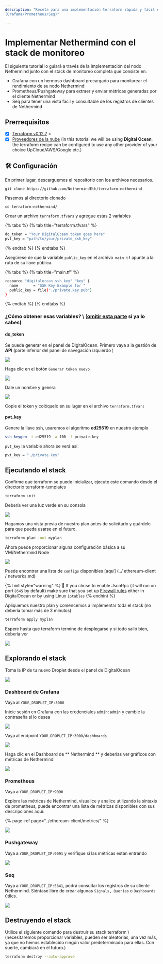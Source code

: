 ```yaml
---
description: "Receta para una implementación terraform rápida y fácil de la stack de Monitoreo y Cliente Nethermind
(Grafana/Prometheus/Seq)"

---
```


# Implementar Nethermind con el stack de monitoreo

El siguiente tutorial lo guiará a través de la implementación del nodo Nethermind junto con el stack de monitoreo completa que consiste en:

* Grafana con un hermoso dashboard precargado para monitorear el rendimiento de su nodo Nethermind
* Prometheus/Pushgateway para extraer y enviar métricas generadas por el cliente Nethermind
* Seq para tener una vista fácil y consultable de los registros de clientes de Nethermind

## Prerrequisitos

* [x] [Terraform v0.12.7](https://www.terraform.io/downloads.html) &lt; 
* [x] [Proveedores de la nube](cloud-providers/) \(in this tutorial we will be using **Digital Ocean**, the terraform recipe can be configured to use any other provider of your choice UpCloud/AWS/Google etc.\)

## 🛠 Configuración

En primer lugar, descarguemos el repositorio con los archivos necesarios.

```text
git clone https://github.com/NethermindEth/terraform-nethermind
```

Pasemos al directorio clonado

```text
cd terraform-nethermind/
```

Crear un archivo `terraform.tfvars`  y agregue estas 2 variables

{% tabs %}
{% tab title="terraform.tfvars" %}
```bash
do_token = "Your DigitalOcean token goes here"
pvt_key = "path/to/your/private_ssh_key"
```
{% endtab %}
{% endtabs %}

Asegúrese de que la variable `public_key` en el archivo` main.tf` apunte a la ruta de su llave pública

{% tabs %}
{% tab title="main.tf" %}
```bash
resource "digitalocean_ssh_key" "key" {
  name       = "SSH Key Example for "
  public_key = file("./private.key.pub")
}
```
{% endtab %}
{% endtabs %}

### ¿Cómo obtener esas variables? \ ([omitir esta parte](deploy-nethermind-with-monitoring-stack.md#run-the-stack) si ya lo sabes\)

#### do\_token

Se puede generar en el panel de DigitalOcean. Primero vaya a la gestión de **API**  \(parte inferior del panel de navegación izquierdo \)

![](../.gitbook/assets/image%20%2843%29.png)

Haga clic en el botón `Generar token nuevo`

![](../.gitbook/assets/image%20%2847%29.png)

Dale un nombre y genera

![](../.gitbook/assets/image%20%2842%29.png)

Copie el token y colóquelo en su lugar en el archivo `terraform.tfvars`

#### pvt\_key

Genere la llave ssh, usaremos el algoritmo **ed25519** en nuestro ejemplo

```bash
ssh-keygen -t ed25519 -a 100 -f private.key
```

`pvt_key` la variable ahora se verá así:

```bash
pvt_key = "./private.key"
```

## Ejecutando el stack

Confirme que terraform se puede inicializar, ejecute este comando desde el directorio terraform-templates

```bash
terraform init
```

Debería ver una luz verde en su consola

![](../.gitbook/assets/image%20%2850%29.png)

Hagamos una vista previa de nuestro plan antes de solicitarlo y guárdelo para que pueda usarse en el futuro.

```bash
terraform plan -out myplan
```

Ahora puede proporcionar alguna configuración básica a su VM/Nethermind Node

![](../.gitbook/assets/image%20%2855%29.png)

Puede encontrar una lista de `configs` disponibles [aquí] (../ ethereum-client / networks.md)

{% hint style="warning" %}
🧯 If you chose to enable JsonRpc \(it will run on port `8545` by default\) make sure that you set up [Firewall rules](../first-steps-with-nethermind/firewall-configuration.md) either in DigitalOcean or by using Linux `iptables`
{% endhint %}

Apliquemos nuestro plan y comencemos a implementar toda el stack \(no debería tomar más de 3 minutos\)

```bash
terraform apply myplan
```

Espere hasta que terraform termine de desplegarse y si todo salió bien, debería ver

![](../.gitbook/assets/image%20%2854%29.png)

## Explorando el stack

Toma la IP de tu nuevo Droplet desde el panel de DigitalOcean

![](../.gitbook/assets/image%20%2852%29.png)

### Dashboard de Grafana

Vaya al `YOUR_DROPLET_IP:3000`

Inicie sesión en Grafana con las credenciales `admin:admin` y cambie la contraseña si lo desea

![](../.gitbook/assets/image%20%2841%29.png)

Vaya al endpoint `YOUR_DROPLET_IP:3000/dashboards`

![](../.gitbook/assets/image%20%2840%29.png)

Haga clic en el Dashboard de ** Nethermind ** y deberías ver gráficos con métricas de Nethermind

![](../.gitbook/assets/image%20%2848%29.png)

### Prometheus

Vaya a `YOUR_DROPLET_IP:9090`

Explore las métricas de Nethermind, visualice y analice utilizando la sintaxis de prometheus, puede encontrar una lista de métricas disponibles con sus descripciones aquí:

{% page-ref page="../ethereum-client/metrics/" %}



![](../.gitbook/assets/image%20%2851%29.png)

### Pushgateway

Vaya a `YOUR_DROPLET_IP:9091` y verifique si las métricas están entrando

![](../.gitbook/assets/image%20%2849%29%20%282%29%20%282%29%20%282%29%20%282%29%20%282%29%20%281%29.png)

### Seq

Vaya a `YOUR_DROPLET_IP:5341`, podrá consultar los registros de su cliente Nethermind. Siéntase libre de crear algunas `Signals, Queries` o `Dashboards` útiles.

![](../.gitbook/assets/image%20%2839%29%20%282%29%20%283%29%20%283%29.png)

## Destruyendo el stack

Utilice el siguiente comando para destruir su stack terraform \ (necesitaremos proporcionar variables, pueden ser aleatorias, una vez más, ya que no hemos establecido ningún valor predeterminado para ellas. Con suerte, cambiará en el futuro.\)

```bash
terraform destroy --auto-approve
```

